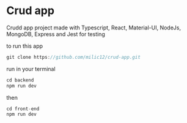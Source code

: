 # Crud app
Crudd app project made with Typescript, React, Material-UI, NodeJs, MongoDB, Express and Jest for testing 

to run this app

```js
git clone https://github.com/milic12/crud-app.git
```
run in your terminal

```js
cd backend
npm run dev
```
then

```js
cd front-end
npm run dev
```
